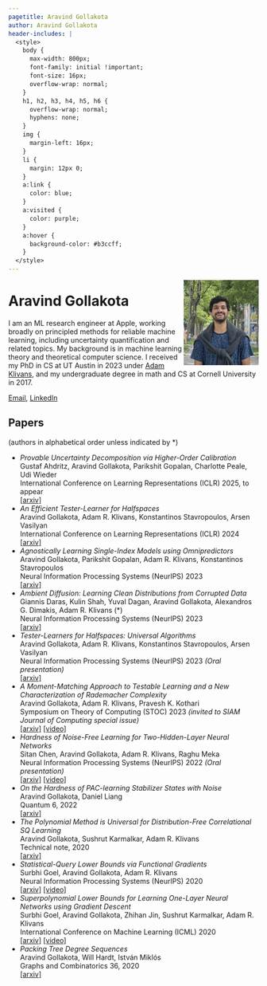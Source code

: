 ```yaml
---
pagetitle: Aravind Gollakota
author: Aravind Gollakota
header-includes: |
  <style>
    body {
      max-width: 800px;
      font-family: initial !important;
      font-size: 16px;
      overflow-wrap: normal;
    }
    h1, h2, h3, h4, h5, h6 {
      overflow-wrap: normal;
      hyphens: none;
    }
    img {
      margin-left: 16px;
    }
    li {
      margin: 12px 0;
    }
    a:link {
      color: blue;
    }
    a:visited {
      color: purple;
    }
    a:hover {
      background-color: #b3ccff;
    }
  </style>
---
```


<img align="right" width=30% alt="Photo of me" src="pic.jpg">

# Aravind Gollakota

I am an ML research engineer at Apple, working broadly on principled methods for reliable machine learning, including uncertainty quantification and related topics. My background is in machine learning theory and theoretical computer science. I received my PhD in CS at UT Austin in 2023 under [Adam Klivans](https://www.cs.utexas.edu/~klivans/), and my undergraduate degree in math and CS at Cornell University in 2017.

[Email](mailto:aravindprasant@gmail.com), [LinkedIn](https://www.linkedin.com/in/aravind-gollakota/)


## Papers

(authors in alphabetical order unless indicated by *)

- _Provable Uncertainty Decomposition via Higher-Order Calibration_  
  Gustaf Ahdritz, Aravind Gollakota, Parikshit Gopalan, Charlotte Peale, Udi Wieder  
  International Conference on Learning Representations (ICLR) 2025, to appear  
  [[arxiv]](https://arxiv.org/abs/2412.18808)
- _An Efficient Tester-Learner for Halfspaces_  
  Aravind Gollakota, Adam R. Klivans, Konstantinos Stavropoulos, Arsen Vasilyan  
  International Conference on Learning Representations (ICLR) 2024  
  [[arxiv]](https://arxiv.org/abs/2302.14853)
- _Agnostically Learning Single-Index Models using Omnipredictors_  
  Aravind Gollakota, Parikshit Gopalan, Adam R. Klivans, Konstantinos Stavropoulos  
  Neural Information Processing Systems (NeurIPS) 2023  
  [[arxiv]](https://arxiv.org/abs/2306.10615)
- _Ambient Diffusion: Learning Clean Distributions from Corrupted Data_  
  Giannis Daras, Kulin Shah, Yuval Dagan, Aravind Gollakota, Alexandros G. Dimakis, Adam R. Klivans (*)  
  Neural Information Processing Systems (NeurIPS) 2023  
  [[arxiv]](https://arxiv.org/abs/2305.19256)
- _Tester-Learners for Halfspaces: Universal Algorithms_  
  Aravind Gollakota, Adam R. Klivans, Konstantinos Stavropoulos, Arsen Vasilyan  
  Neural Information Processing Systems (NeurIPS) 2023 _(Oral presentation)_  
  [[arxiv]](https://arxiv.org/abs/2305.11765)
- _A Moment-Matching Approach to Testable Learning and a New Characterization of Rademacher Complexity_  
  Aravind Gollakota, Adam R. Klivans, Pravesh K. Kothari  
  Symposium on Theory of Computing (STOC) 2023 _(invited to SIAM Journal of Computing special issue)_  
  [[arxiv]](https://arxiv.org/abs/2211.13312) [[video]](https://www.youtube.com/watch?v=AWtG4v02k-M)
- _Hardness of Noise-Free Learning for Two-Hidden-Layer Neural Networks_  
  Sitan Chen, Aravind Gollakota, Adam R. Klivans, Raghu Meka  
  Neural Information Processing Systems (NeurIPS) 2022 _(Oral presentation)_  
  [[arxiv]](https://arxiv.org/abs/2202.05258) [[video]](https://slideslive.com/38991759/hardness-of-noisefree-learning-for-twohiddenlayer-neural-networks)
- _On the Hardness of PAC-learning Stabilizer States with Noise_  
  Aravind Gollakota, Daniel Liang  
  Quantum 6, 2022  
  [[arxiv]](https://arxiv.org/abs/2102.05174)
- _The Polynomial Method is Universal for Distribution-Free Correlational SQ Learning_  
  Aravind Gollakota, Sushrut Karmalkar, Adam R. Klivans  
  Technical note, 2020  
  [[arxiv]](https://arxiv.org/abs/2010.11925)
- _Statistical-Query Lower Bounds via Functional Gradients_  
  Surbhi Goel, Aravind Gollakota, Adam R. Klivans  
  Neural Information Processing Systems (NeurIPS) 2020  
  [[arxiv]](https://arxiv.org/abs/2006.15812) [[video]](https://slideslive.com/38937063/statisticalquery-lower-bounds-via-functional-gradients)
- _Superpolynomial Lower Bounds for Learning One-Layer Neural Networks using Gradient Descent_  
  Surbhi Goel, Aravind Gollakota, Zhihan Jin, Sushrut Karmalkar, Adam R. Klivans  
  International Conference on Machine Learning (ICML) 2020  
  [[arxiv]](https://arxiv.org/abs/2006.12011) [[video]](https://slideslive.com/38928430/superpolynomial-lower-bounds-on-learning-onelayer-neural-nets-with-gradient-descent)
- _Packing Tree Degree Sequences_  
  Aravind Gollakota, Will Hardt, István Miklós  
  Graphs and Combinatorics 36, 2020  
  [[arxiv]](https://arxiv.org/abs/1704.03148)

